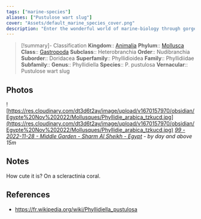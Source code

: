 ```yaml
---
tags: ["marine-species"]
aliases: ["Pustulose wart slug"]
cover: "Assets/default_marine_species_cover.png"
description: "Enter the wonderful world of marine-biology through gorgeous underwater pictures of marine animals."
---
```

> [!summary]- Classification
**Kingdom**:: [Animalia](Animalia.md)
**Phylum**:: [Mollusca](Marine%20species/Mollusca/Mollusca.md)
**Class**:: [Gastropoda](Gastropoda.md)
**Subclass**:: Heterobranchia
**Order**:: Nudibranchia
**Suborder**:: Doridacea
**Superfamily**:: Phyllidioidea
**Family**:: Phyllidiidae
**Subfamily**::
**Genus**:: Phyllidiella
**Species**:: P. pustulosa
**Vernacular**:: Pustulose wart slug

## Photos
![https://res.cloudinary.com/dt3d6t2ay/image/upload/v1670157970/obsidian/Egypte%20Nov%202022/Mollusques/Phyllidie_arabica_tzkucd.jpg](https://res.cloudinary.com/dt3d6t2ay/image/upload/v1670157970/obsidian/Egypte%20Nov%202022/Mollusques/Phyllidie_arabica_tzkucd.jpg)
*[99 - 2022-11-28 - Middle Garden - Sharm Al Sheikh - Egypt](99%20-%202022-11-28%20-%20Middle%20Garden%20-%20Sharm%20Al%20Sheikh%20-%20Egypt.md) - by day and above 15m*

## Notes
How cute it is? On a scleractinia coral. 

## References
- https://fr.wikipedia.org/wiki/Phyllidiella_pustulosa